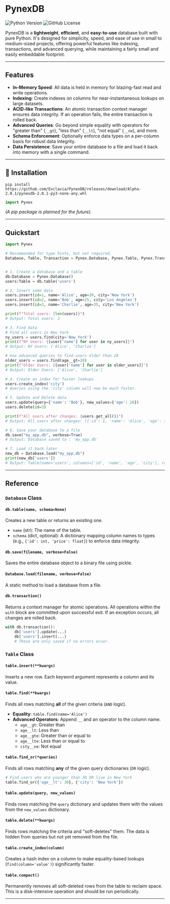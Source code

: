 # PynexDB

![Python Version](https://img.shields.io/badge/python-3.9+-blue.svg)
![GitHub License](https://img.shields.io/github/license/Exclavia/PynexDB)

PynexDB is a **lightweight**, **efficient**, and **easy-to-use** database built with pure Python. It's designed for simplicity, speed, and ease of use in small to medium-sized projects, offering powerful features like indexing, transactions, and advanced querying, while maintaining a fairly small and easily embeddable footprint.

---

##  Features

* **In-Memory Speed**: All data is held in memory for blazing-fast read and write operations.
* **Indexing**: Create indexes on columns for near-instantaneous lookups on large datasets.
* **ACID-like Transactions**: An atomic transaction context manager ensures data integrity. If an operation fails, the entire transaction is rolled back.
* **Advanced Queries**: Go beyond simple equality with operators for "greater than" (`__gt`), "less than" (`__lt`), "not equal" (`__ne`), and more.
* **Schema Enforcement**: Optionally enforce data types on a per-column basis for robust data integrity.
* **Data Persistence**: Save your entire database to a file and load it back into memory with a single command.

---

## 💾 Installation

```
pip install https://github.com/Exclavia/PynexDB/releases/download/Alpha-2.0.1/pynexdb-2.0.1-py3-none-any.whl
```

```python
import Pynex
```

*(A pip package is planned for the future).*

---

## Quickstart


```python
import Pynex

# Recommended for type hints, but not required.
Database, Table, Transaction = Pynex.Database, Pynex.Table, Pynex.Transaction


# 1. Create a database and a table
db:Database = Pynex.Database()
users:Table = db.table('users')

# 2. Insert some data
users.insert(id=1, name='Alice', age=30, city='New York')
users.insert(id=2, name='Bob', age=25, city='Los Angeles')
users.insert(id=3, name='Charlie', age=35, city='New York')

print(f"Total users: {len(users)}")
# Output: Total users: 3

# 3. Find data
# Find all users in New York
ny_users = users.find(city='New York')
print(f"NY Users: {[user['name'] for user in ny_users]}")
# Output: NY Users: ['Alice', 'Charlie']

# Use advanced queries to find users older than 28
older_users = users.find(age__gt=28)
print(f"Older Users: {[user['name'] for user in older_users]}")
# Output: Older Users: ['Alice', 'Charlie']

# 4. Create an index for faster lookups
users.create_index('city')
# Queries using the 'city' column will now be much faster.

# 5. Update and Delete data
users.update(query={'name': 'Bob'}, new_values={'age': 26})
users.delete(id=3)

print(f"All users after changes: {users.get_all()}")
# Output: All users after changes: [{'id': 1, 'name': 'Alice', 'age': 30, 'city': 'New York'}, {'id': 2, 'name': 'Bob', 'age': 26, 'city': 'Los Angeles'}]

# 6. Save your database to a file
db.save("my_app.db", verbose=True)
# Output: Database saved to : 'my_app.db'

# 7. Load it back later
new_db = Database.load("my_app.db")
print(new_db['users'])
# Output: Table(name='users', columns=['id', 'name', 'age', 'city'], rows=2)
```

---

## Reference

### `Database` Class

#### `db.table(name, schema=None)`
Creates a new table or returns an existing one.
* `name` (str): The name of the table.
* `schema` (dict, optional): A dictionary mapping column names to types (e.g., `{'id': int, 'price': float}`) to enforce data integrity.

#### `db.save(filename, verbose=False)`
Saves the entire database object to a binary file using pickle.

#### `Database.load(filename, verbose=False)`
A static method to load a database from a file.

#### `db.transaction()`
Returns a context manager for atomic operations. All operations within the `with` block are committed upon successful exit. If an exception occurs, all changes are rolled back.

```python
with db.transaction():
    db['users'].update(...)
    db['users'].insert(...)
    # These are only saved if no errors occur.
```

### `Table` Class

#### `table.insert(**kwargs)`
Inserts a new row. Each keyword argument represents a column and its value.

#### `table.find(**kwargs)`
Finds all rows matching **all** of the given criteria (`AND` logic).
* **Equality**: `table.find(name='Alice')`
* **Advanced Operators**: Append `__` and an operator to the column name.
    * `age__gt`: Greater than
    * `age__lt`: Less than
    * `age__gte`: Greater than or equal to
    * `age__lte`: Less than or equal to
    * `city__ne`: Not equal

#### `table.find_or(*queries)`
Finds all rows matching **any** of the given query dictionaries (`OR` logic).
```python
# Find users who are younger than 30 OR live in New York
table.find_or({'age__lt': 30}, {'city': 'New York'})
```

#### `table.update(query, new_values)`
Finds rows matching the `query` dictionary and updates them with the values from the `new_values` dictionary.

#### `table.delete(**kwargs)`
Finds rows matching the criteria and "soft-deletes" them. The data is hidden from queries but not yet removed from the file.

#### `table.create_index(column)`
Creates a hash index on a column to make equality-based lookups (`find(column='value')`) significantly faster.

#### `table.compact()`
Permanently removes all soft-deleted rows from the table to reclaim space. This is a disk-intensive operation and should be run periodically.

---
